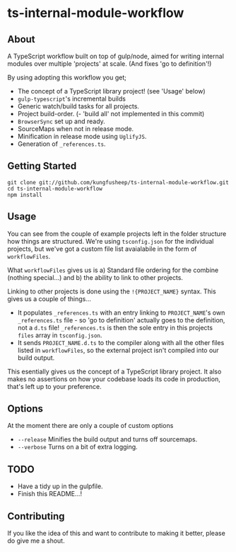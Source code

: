# ts-internal-module-workflow


## About
A TypeScript workflow built on top of gulp/node, aimed for writing internal modules over multiple 'projects' at scale. (And fixes 'go to definition'!)

By using adopting this workflow you get; 

- The concept of a TypeScript library project! (see 'Usage' below)
- `gulp-typescript`'s incremental builds 
- Generic watch/build tasks for all projects. 
- Project build-order. (- 'build all' not implemented in this commit) 
- `BrowserSync` set up and ready. 
- SourceMaps when not in release mode. 
- Minification in release mode using `UglifyJS`. 
- Generation of `_references.ts`. 

## Getting Started

	git clone git://github.com/kungfusheep/ts-internal-module-workflow.git
	cd ts-internal-module-workflow
	npm install
	

## Usage
	
You can see from the couple of example projects left in the folder structure how things are structured. We're using `tsconfig.json` for the individual projects, but we've got a custom file list avaialabile in the form of `workflowFiles`.

What `workflowFiles` gives us is a) Standard file ordering for the combine (nothing special...) and b) the ability to link to other projects.

Linking to other projects is done using the `!{PROJECT_NAME}` syntax. This gives us a couple of things...
- It populates `_references.ts` with an entry linking to `PROJECT_NAME`'s own `_references.ts` file - so 'go to definition' actually goes to the definition, not a `d.ts` file! `_references.ts` is then the sole entry in this projects `files` array in `tsconfig.json`.
- It sends `PROJECT_NAME.d.ts` to the compiler along with all the other files listed in `workflowFiles`, so the external project isn't compiled into our build output. 

This esentially gives us the concept of a TypeScript library project. It also makes no assertions on how your codebase loads its code in production, that's left up to your preference.
 
## Options

At the moment there are only a couple of custom options

- `--release` Minifies the build output and turns off sourcemaps. 
- `--verbose` Turns on a bit of extra logging. 


## TODO

- Have a tidy up in the gulpfile.
- Finish this README...!


## Contributing

If you like the idea of this and want to contribute to making it better, please do give me a shout.
